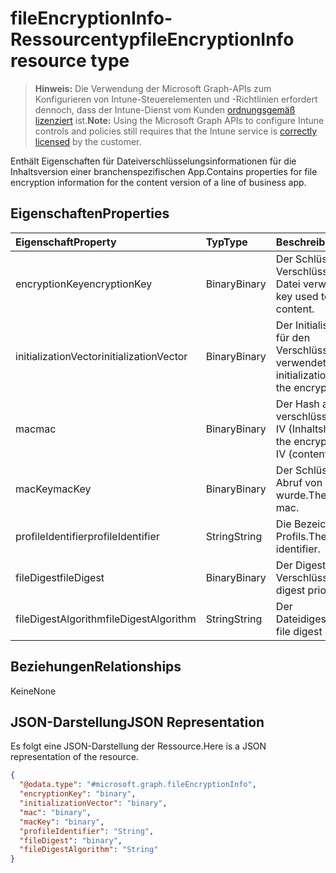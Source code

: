 # <a name="fileencryptioninfo-resource-type"></a><span data-ttu-id="55c68-101">fileEncryptionInfo-Ressourcentyp</span><span class="sxs-lookup"><span data-stu-id="55c68-101">fileEncryptionInfo resource type</span></span>

> <span data-ttu-id="55c68-102">**Hinweis:** Die Verwendung der Microsoft Graph-APIs zum Konfigurieren von Intune-Steuerelementen und -Richtlinien erfordert dennoch, dass der Intune-Dienst vom Kunden [ordnungsgemäß lizenziert](https://go.microsoft.com/fwlink/?linkid=839381) ist.</span><span class="sxs-lookup"><span data-stu-id="55c68-102">**Note:** Using the Microsoft Graph APIs to configure Intune controls and policies still requires that the Intune service is [correctly licensed](https://go.microsoft.com/fwlink/?linkid=839381) by the customer.</span></span>

<span data-ttu-id="55c68-103">Enthält Eigenschaften für Dateiverschlüsselungsinformationen für die Inhaltsversion einer branchenspezifischen App.</span><span class="sxs-lookup"><span data-stu-id="55c68-103">Contains properties for file encryption information for the content version of a line of business app.</span></span>
## <a name="properties"></a><span data-ttu-id="55c68-104">Eigenschaften</span><span class="sxs-lookup"><span data-stu-id="55c68-104">Properties</span></span>
|<span data-ttu-id="55c68-105">Eigenschaft</span><span class="sxs-lookup"><span data-stu-id="55c68-105">Property</span></span>|<span data-ttu-id="55c68-106">Typ</span><span class="sxs-lookup"><span data-stu-id="55c68-106">Type</span></span>|<span data-ttu-id="55c68-107">Beschreibung</span><span class="sxs-lookup"><span data-stu-id="55c68-107">Description</span></span>|
|:---|:---|:---|
|<span data-ttu-id="55c68-108">encryptionKey</span><span class="sxs-lookup"><span data-stu-id="55c68-108">encryptionKey</span></span>|<span data-ttu-id="55c68-109">Binary</span><span class="sxs-lookup"><span data-stu-id="55c68-109">Binary</span></span>|<span data-ttu-id="55c68-110">Der Schlüssel, der zum Verschlüsseln des Inhalts der Datei verwendet wurde.</span><span class="sxs-lookup"><span data-stu-id="55c68-110">The key used to encrypt the file content.</span></span>|
|<span data-ttu-id="55c68-111">initializationVector</span><span class="sxs-lookup"><span data-stu-id="55c68-111">initializationVector</span></span>|<span data-ttu-id="55c68-112">Binary</span><span class="sxs-lookup"><span data-stu-id="55c68-112">Binary</span></span>|<span data-ttu-id="55c68-113">Der Initialisierungsvektor, der für den Verschlüsselungsalgorithmus verwendet wurde.</span><span class="sxs-lookup"><span data-stu-id="55c68-113">The initialization vector used for the encryption algorithm.</span></span>|
|<span data-ttu-id="55c68-114">mac</span><span class="sxs-lookup"><span data-stu-id="55c68-114">mac</span></span>|<span data-ttu-id="55c68-115">Binary</span><span class="sxs-lookup"><span data-stu-id="55c68-115">Binary</span></span>|<span data-ttu-id="55c68-116">Der Hash aus dem verschlüsselten Dateiinhalt + IV (Inhaltshash).</span><span class="sxs-lookup"><span data-stu-id="55c68-116">The hash of the encrypted file content + IV (content hash).</span></span>|
|<span data-ttu-id="55c68-117">macKey</span><span class="sxs-lookup"><span data-stu-id="55c68-117">macKey</span></span>|<span data-ttu-id="55c68-118">Binary</span><span class="sxs-lookup"><span data-stu-id="55c68-118">Binary</span></span>|<span data-ttu-id="55c68-119">Der Schlüssel, der für den Abruf von mac verwendet wurde.</span><span class="sxs-lookup"><span data-stu-id="55c68-119">The key used to get mac.</span></span>|
|<span data-ttu-id="55c68-120">profileIdentifier</span><span class="sxs-lookup"><span data-stu-id="55c68-120">profileIdentifier</span></span>|<span data-ttu-id="55c68-121">String</span><span class="sxs-lookup"><span data-stu-id="55c68-121">String</span></span>|<span data-ttu-id="55c68-122">Die Bezeichner des Profils.</span><span class="sxs-lookup"><span data-stu-id="55c68-122">The the profile identifier.</span></span>|
|<span data-ttu-id="55c68-123">fileDigest</span><span class="sxs-lookup"><span data-stu-id="55c68-123">fileDigest</span></span>|<span data-ttu-id="55c68-124">Binary</span><span class="sxs-lookup"><span data-stu-id="55c68-124">Binary</span></span>|<span data-ttu-id="55c68-125">Der Digest der Datei vor der Verschlüsselung.</span><span class="sxs-lookup"><span data-stu-id="55c68-125">The file digest prior to encryption.</span></span>|
|<span data-ttu-id="55c68-126">fileDigestAlgorithm</span><span class="sxs-lookup"><span data-stu-id="55c68-126">fileDigestAlgorithm</span></span>|<span data-ttu-id="55c68-127">String</span><span class="sxs-lookup"><span data-stu-id="55c68-127">String</span></span>|<span data-ttu-id="55c68-128">Der Dateidigestalgorithmus.</span><span class="sxs-lookup"><span data-stu-id="55c68-128">The file digest algorithm.</span></span>|

## <a name="relationships"></a><span data-ttu-id="55c68-129">Beziehungen</span><span class="sxs-lookup"><span data-stu-id="55c68-129">Relationships</span></span>
<span data-ttu-id="55c68-130">Keine</span><span class="sxs-lookup"><span data-stu-id="55c68-130">None</span></span>
## <a name="json-representation"></a><span data-ttu-id="55c68-131">JSON-Darstellung</span><span class="sxs-lookup"><span data-stu-id="55c68-131">JSON Representation</span></span>
<span data-ttu-id="55c68-132">Es folgt eine JSON-Darstellung der Ressource.</span><span class="sxs-lookup"><span data-stu-id="55c68-132">Here is a JSON representation of the resource.</span></span>
<!--{
  "blockType": "resource",
  "@odata.type": "microsoft.graph.fileEncryptionInfo"
}-->
``` json
{
  "@odata.type": "#microsoft.graph.fileEncryptionInfo",
  "encryptionKey": "binary",
  "initializationVector": "binary",
  "mac": "binary",
  "macKey": "binary",
  "profileIdentifier": "String",
  "fileDigest": "binary",
  "fileDigestAlgorithm": "String"
}
```









